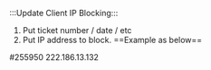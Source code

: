 :::Update Client IP Blocking:::
1. Put ticket number / date / etc
2. Put IP address to block.
   ==Example as below==

#255950 
222.186.13.132
